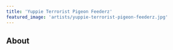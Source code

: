 ```yaml
---
title: 'Yuppie Terrorist Pigeon Feederz'
featured_image: 'artists/yuppie-terrorist-pigeon-feederz.jpg'
---
```


## About


